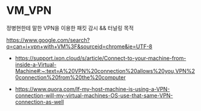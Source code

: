 # VM_VPN
정병현한테 말한 VPN을 이용한 패킷 감시 &amp;&amp; 터널링 목적

https://www.google.com/search?q=can+i+vpn+with+VM%3F&sourceid=chrome&ie=UTF-8


- https://support.ixon.cloud/s/article/Connect-to-your-machine-from-inside-a-Virtual-Machine#:~:text=A%20VPN%20connection%20allows%20you,VPN%20connection%20from%20the%20computer

- https://www.quora.com/If-my-host-machine-is-using-a-VPN-connection-will-my-virtual-machines-OS-use-that-same-VPN-connection-as-well
